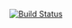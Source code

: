 [![Build Status](https://travis-ci.com/KentonLam/csse2002_ass2.svg?token=pdqC9o1DUuZ7S3CMhJvw&branch=master)](https://travis-ci.com/KentonLam/csse2002_ass2)
